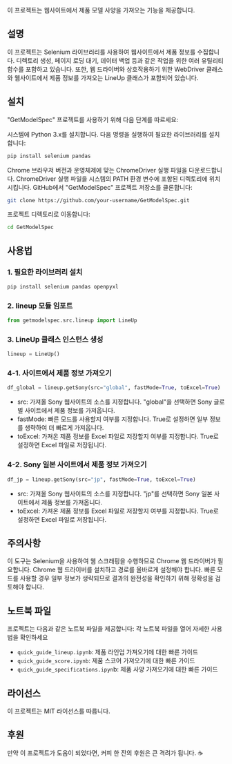 이 프로젝트는 웹사이트에서 제품 모델 사양을 가져오는 기능을 제공합니다.

## 설명
이 프로젝트는 Selenium 라이브러리를 사용하여 웹사이트에서 제품 정보를 수집합니다. 
디렉토리 생성, 페이지 로딩 대기, 데이터 백업 등과 같은 작업을 위한 여러 유틸리티 함수를 포함하고 있습니다. 
또한, 웹 드라이버와 상호작용하기 위한 WebDriver 클래스와 웹사이트에서 제품 정보를 가져오는 LineUp 클래스가 포함되어 있습니다.

## 설치
"GetModelSpec" 프로젝트를 사용하기 위해 다음 단계를 따르세요:

시스템에 Python 3.x를 설치합니다.
다음 명령을 실행하여 필요한 라이브러리를 설치합니다:
```python
pip install selenium pandas
```
Chrome 브라우저 버전과 운영체제에 맞는 ChromeDriver 실행 파일을 다운로드합니다.
ChromeDriver 실행 파일을 시스템의 PATH 환경 변수에 포함된 디렉토리에 위치시킵니다.
GitHub에서 "GetModelSpec" 프로젝트 저장소를 클론합니다:
```bash
git clone https://github.com/your-username/GetModelSpec.git
```
프로젝트 디렉토리로 이동합니다:
```bash
cd GetModelSpec
```

## 사용법
### 1. 필요한 라이브러리 설치
```bash
pip install selenium pandas openpyxl
```
### 2. lineup 모듈 임포트
```python
from getmodelspec.src.lineup import LineUp
```
### 3. LineUp 클래스 인스턴스 생성
```python
lineup = LineUp()
```
### 4-1. 사이트에서 제품 정보 가져오기
```python
df_global = lineup.getSony(src="global", fastMode=True, toExcel=True)
```
- src: 가져올 Sony 웹사이트의 소스를 지정합니다. "global"을 선택하면 Sony 글로벌 사이트에서 제품 정보를 가져옵니다.
- fastMode: 빠른 모드를 사용할지 여부를 지정합니다. True로 설정하면 일부 정보를 생략하여 더 빠르게 가져옵니다.
- toExcel: 가져온 제품 정보를 Excel 파일로 저장할지 여부를 지정합니다. True로 설정하면 Excel 파일로 저장됩니다.

### 4-2. Sony 일본 사이트에서 제품 정보 가져오기
```python
df_jp = lineup.getSony(src="jp", fastMode=True, toExcel=True)
```
- src: 가져올 Sony 웹사이트의 소스를 지정합니다. "jp"를 선택하면 Sony 일본 사이트에서 제품 정보를 가져옵니다.
- toExcel: 가져온 제품 정보를 Excel 파일로 저장할지 여부를 지정합니다. True로 설정하면 Excel 파일로 저장됩니다.

## 주의사항
이 도구는 Selenium을 사용하여 웹 스크래핑을 수행하므로 Chrome 웹 드라이버가 필요합니다. Chrome 웹 드라이버를 설치하고 경로를 올바르게 설정해야 합니다.
빠른 모드를 사용할 경우 일부 정보가 생략되므로 결과의 완전성을 확인하기 위해 정확성을 검토해야 합니다.

## 노트북 파일
프로젝트는 다음과 같은 노트북 파일을 제공합니다:
각 노트북 파일을 열어 자세한 사용법을 확인하세요

- `quick_guide_lineup.ipynb`: 제품 라인업 가져오기에 대한 빠른 가이드
- `quick_guide_score.ipynb`: 제품 스코어 가져오기에 대한 빠른 가이드
- `quick_guide_specifications.ipyn`b: 제품 사양 가져오기에 대한 빠른 가이드

## 라이선스
이 프로젝트는 MIT 라이선스를 따릅니다.

## 후원
만약 이 프로젝트가 도움이 되었다면, 커피 한 잔의 후원은 큰 격려가 됩니다. ☕️

